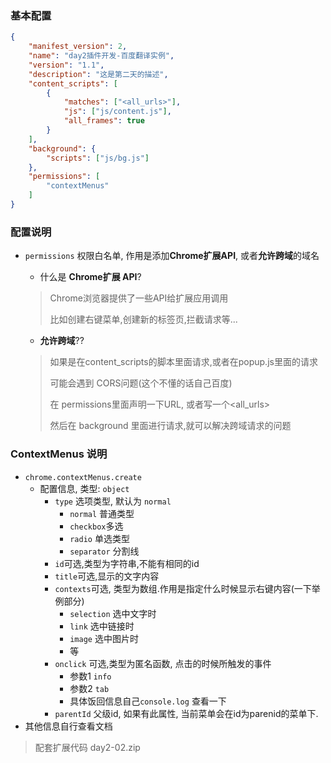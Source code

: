 ### 基本配置

```json
{
    "manifest_version": 2,
    "name": "day2插件开发-百度翻译实例",
    "version": "1.1",
    "description": "这是第二天的描述",
    "content_scripts": [
        {
            "matches": ["<all_urls>"],
            "js": ["js/content.js"],
            "all_frames": true
        }
    ],
    "background": {
        "scripts": ["js/bg.js"]
    },
    "permissions": [
        "contextMenus"
    ]
}
```



### 配置说明

+ `permissions` 权限白名单, 作用是添加**Chrome扩展API**, 或者**允许跨域**的域名

  - 什么是 **Chrome扩展 API**? 

  > Chrome浏览器提供了一些API给扩展应用调用
  >
  > 比如创建右键菜单,创建新的标签页,拦截请求等...

  - **允许跨域**??

  > 如果是在content_scripts的脚本里面请求,或者在popup.js里面的请求
  >
  > 可能会遇到 CORS问题(这个不懂的话自己百度)
  >
  > 在 permissions里面声明一下URL, 或者写一个<all_urls>
  >
  > 然后在 background 里面进行请求,就可以解决跨域请求的问题




### ContextMenus 说明

+ `chrome.contextMenus.create`
  - 配置信息, 类型: `object`
    * `type` 选项类型, 默认为 `normal`
      - `normal` 普通类型
      - `checkbox`多选
      - `radio` 单选类型
      - `separator` 分割线
    * `id`可选,类型为字符串,不能有相同的id
    * `title`可选,显示的文字内容
    * `contexts`可选, 类型为数组.作用是指定什么时候显示右键内容(一下举例部分)
      * `selection` 选中文字时
      * `link` 选中链接时
      * `image` 选中图片时
      * 等
    * `onclick` 可选,类型为匿名函数, 点击的时候所触发的事件
      * 参数1 `info`
      * 参数2 `tab` 
      * 具体饭回信息自己`console.log` 查看一下
    * `parentId` 父级id, 如果有此属性, 当前菜单会在id为parenid的菜单下.
+ 其他信息自行查看文档



> 配套扩展代码 day2-02.zip